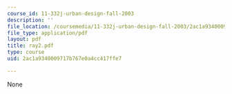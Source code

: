 ```yaml
---
course_id: 11-332j-urban-design-fall-2003
description: ''
file_location: /coursemedia/11-332j-urban-design-fall-2003/2ac1a9340009717b767e0a4cc417ffe7_ray2.pdf
file_type: application/pdf
layout: pdf
title: ray2.pdf
type: course
uid: 2ac1a9340009717b767e0a4cc417ffe7

---
```

None